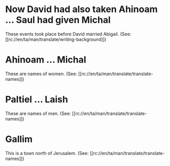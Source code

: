 # Now David had also taken Ahinoam ... Saul had given Michal

These events took place before David married Abigail. (See: [[rc://en/ta/man/translate/writing-background]])

# Ahinoam ... Michal

These are names of women. (See: [[rc://en/ta/man/translate/translate-names]])

# Paltiel ... Laish

These are names of men. (See: [[rc://en/ta/man/translate/translate-names]])

# Gallim

This is a town north of Jerusalem. (See: [[rc://en/ta/man/translate/translate-names]])

